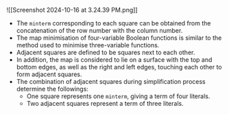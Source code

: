 ![[Screenshot 2024-10-16 at 3.24.39 PM.png]]
* The `minterm` corresponding to each square can be obtained from the concatenation of the row number with the column number.
* The map minimisation of four-variable Boolean functions is similar to the method used to minimise three-variable functions.
* Adjacent squares are defined to be squares next to each other.
* In addition, the map is considered to lie on a surface with the top and bottom edges, as well as the right and left edges, touching each other to form adjacent squares.
* The combination of adjacent squares during simplification process determine the followings:
	* One square represents one `minterm`, giving a term of four literals.
	* Two adjacent squares represent a term of three literals.